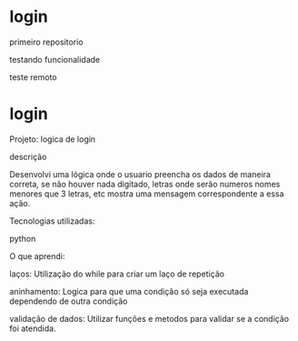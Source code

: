 # login
primeiro repositorio

testando funcionalidade

teste remoto

# login
Projeto: logica de login

descrição

Desenvolvi uma lógica onde o usuario preencha os dados de maneira correta,  se não houver nada digitado, letras onde serão numeros nomes menores que 3 letras, etc mostra uma mensagem correspondente a essa ação.

Tecnologias utilizadas:

python

O que aprendi:

laços: Utilização do while para criar um laço de repetição

aninhamento: Logica para que uma condição só seja executada dependendo de outra condição

validação de dados: Utilizar funções e metodos para validar se a condição foi atendida.


